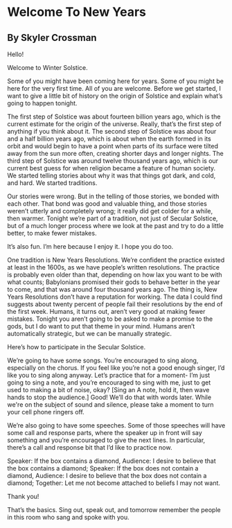 # Welcome To New Years
## By Skyler Crossman

Hello!

Welcome to Winter Solstice. 

Some of you might have been coming here for years. Some of you might be here for the very first time. All of you are welcome. Before we get started, I want to give a little bit of history on the origin of Solstice and explain what’s going to happen tonight.

The first step of Solstice was about fourteen billion years ago, which is the current estimate for the origin of the universe. Really, that’s the first step of anything if you think about it. The second step of Solstice was about four and a half billion years ago, which is about when the earth formed in its orbit and would begin to have a point when parts of its surface were tilted away from the sun more often, creating shorter days and longer nights. The third step of Solstice was around twelve thousand years ago, which is our current best guess for when religion became a feature of human society. We started telling stories about why it was that things got dark, and cold, and hard. We started traditions.

Our stories were wrong. But in the telling of those stories, we bonded with each other. That bond was good and valuable thing, and those stories weren’t utterly and completely wrong; it really did get colder for a while, then warmer. Tonight we’re part of a tradition, not just of Secular Solstice, but of a much longer process where we look at the past and try to do a little better, to make fewer mistakes.

It’s also fun. I’m here because I enjoy it. I hope you do too.

One tradition is New Years Resolutions. We’re confident the practice existed at least in the 1600s, as we have people’s written resolutions. The practice is probably even older than that, depending on how lax you want to be with what counts; Babylonians promised their gods to behave better in the year to come, and that was around four thousand years ago. The thing is, New Years Resolutions don’t have a reputation for working. The data I could find suggests about twenty percent of people fail their resolutions by the end of the first week. Humans, it turns out, aren’t very good at making fewer mistakes. Tonight you aren’t going to be asked to make a promise to the gods, but I do want to put that theme in your mind. Humans aren’t automatically strategic, but we can be manually strategic. 

Here’s how to participate in the Secular Solstice.

We’re going to have some songs. You’re encouraged to sing along, especially on the chorus. If you feel like you’re not a good enough singer, I’d like you to sing along anyway. Let’s practice that for a moment- I’m just going to sing a note, and you’re encouraged to sing with me, just to get used to making a bit of noise, okay? [Sing an A note, hold it, then wave hands to stop the audience.] Good! We’ll do that with words later. While we're on the subject of sound and silence, please take a moment to turn your cell phone ringers off.

We’re also going to have some speeches. Some of those speeches will have some call and response parts, where the speaker up in front will say something and you’re encouraged to give the next lines. In particular, there’s a call and response bit that I’d like to practice now.

Speaker: If the box contains a diamond,
Audience: I desire to believe that the box contains a diamond;
Speaker: If the box does not contain a diamond,
Audience: I desire to believe that the box does not contain a diamond;
Together: Let me not become attached to beliefs I may not want.

Thank you! 

That’s the basics. Sing out, speak out, and tomorrow remember the people in this room who sang and spoke with you.
